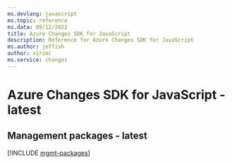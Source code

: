 ```yaml
---
ms.devlang: javascript
ms.topic: reference
ms.data: 09/12/2022
title: Azure Changes SDK for JavaScript
description: Reference for Azure Changes SDK for JavaScript
ms.author: jeffish
author: xirzec
ms.service: changes
---
```

# Azure Changes SDK for JavaScript - latest

## Management packages - latest
[!INCLUDE [mgmt-packages](changes-mgmt-index.md)]